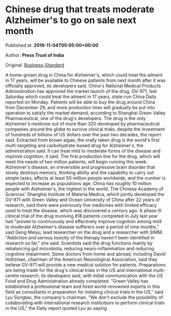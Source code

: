 
# Chinese drug that treats moderate Alzheimer's to go on sale next month

Published at: **2019-11-04T05:05:00+00:00**

Author: **Press Trust of India**

Original: [Business-Standard](https://www.business-standard.com/article/pti-stories/china-approves-drug-to-cure-alzheimer-s-to-go-on-sale-from-next-month-119110400190_1.html)

A home-grown drug in China for Alzheimer's, which could treat the ailment in 17 years, will be available to Chinese patients from next month after it was officially approved, its developers said.
China's National Medical Products Administration has approved the market launch of the drug, GV-971, last Saturday which could treat the ailment in 17 years, state-run China Daily reported on Monday.
Patients will be able to buy the drug around China from December 29, and more production lines will gradually be put into operation to satisfy the market demand, according to Shanghai Green Valley Pharmaceutical, one of the drug's developers.
The drug is the only Alzheimer's medicine out of more than 320 developed by pharmaceutical companies around the globe to survive clinical trials, despite the investment of hundreds of billions of US dollars over the past two decades, the report said.
Extracted from brown algae, the orally taken drug is the world's first multi-targeting and carbohydrate-based drug for Alzheimer's, the administration said.
It can treat mild to moderate forms of the disease and improve cognition, it said.
The first production line for the drug, which will meet the needs of two million patients, will begin running this week.
Alzheimer's disease, an irreversible and progressive brain disorder that slowly destroys memory, thinking ability and the capability to carry out simple tasks, affects at least 50 million people worldwide, and the number is expected to increase as populations age.
China has roughly 10 million people with Alzheimer's, the highest in the world.
The Chinese Academy of Sciences' Shanghai Institute of Materia Medica, which jointly developed the GV-971 with Green Valley and Ocean University of China after 22 years of research, said there were previously five medicines with limited efficacy used to treat the disease, which was discovered a century ago.
A phase III clinical trial of the drug involving 818 patients completed in July last year had "proven to continuously and effectively improve cognition among mild to moderate Alzheimer's disease sufferers over a period of nine months," said Geng Meiyu, lead researcher on the drug and a researcher with SIMM.
"Addiction and serious toxicity of the therapy haven't been identified in research so far," she said.
Scientists said the drug functions mainly by rebalancing gut microbiota, reducing neuro-inflammation and reducing cognitive impairment. Some doctors from home and abroad, including David Holtzman, chairman of the American Neurological Association, said they believe GV-971 will provide a new medical solution for patients.
Preparations are being made for the drug's clinical trials in the US and international multi-centre research, its developers said, with initial communication with the US Food and Drug Administration already completed.
"Green Valley has established a professional team and hired world-renowned experts in this field as consultants in preparation for initiating clinical trials in the US," said Lyu Songtao, the company's chairman.
"We don't exclude the possibility of collaborating with international research institutions to perform clinical trials in the US," the Daily report quoted Lyu as saying.
